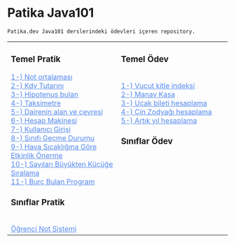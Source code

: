# Patika Java101

````
Patika.dev Java101 derslerindeki ödevleri içeren repository.
````
<table><tr><td valign="top" width="50%">
  

<div >  
<h3>Temel Pratik</h3>
<a href="https://github.com/AktanSN/patika-Java101/blob/main/PatikaJava101/src/odevler/NotOrtalamasi.java" style="color:#5489ef;">1-) Not ortalaması</a>
<br><a href="https://github.com/AktanSN/patika-Java101/blob/main/PatikaJava101/src/odevler/KdvTutari.java" style="color:#5489ef;">2-) Kdv Tutarını </a>
<br><a href="https://github.com/AktanSN/patika-Java101/blob/main/PatikaJava101/src/odevler/HipotenusBulma.java" style="color:#5489ef;">3-) Hipotenus bulan</a>
<br><a href="https://github.com/AktanSN/patika-Java101/blob/main/PatikaJava101/src/odevler/Taksimetre.java" style="color:#5489ef;">4-) Taksimetre</a>
<br><a href="https://github.com/AktanSN/patika-Java101/blob/main/PatikaJava101/src/odevler/DaireAlanıVeCevresi.java" style="color:#5489ef;">5-) Dairenin alan ve çevresi</a>
  <br><a href="https://github.com/AktanSN/patika-Java101/blob/main/PatikaJava101/src/odevler/HesapMakinesi.java" style="color:#5489ef;">6-) Hesap Makinesi</a>
  <br><a href="https://github.com/AktanSN/patika-Java101/blob/main/PatikaJava101/src/odevler/KullaniciGirisi.java" style="color:#5489ef;">7-) Kullanıcı Girişi</a>
  <br><a href="https://github.com/AktanSN/patika-Java101/blob/main/PatikaJava101/src/odevler/SinifGecme.java" style="color:#5489ef;">8-) Sınıfı Geçme Durumu</a>
  <br><a href="https://github.com/AktanSN/patika-Java101/blob/main/PatikaJava101/src/odevler/HavaSicakliginaGoreEtkinlik.java" style="color:#5489ef;">9-) Hava Sıcaklığına Göre Etkinlik Önerme</a>
  <br><a href="https://github.com/AktanSN/patika-Java101/blob/main/PatikaJava101/src/odevler/SayilariBuyuktenKucuge.java" style="color:#5489ef;">10-) Sayıları Büyükten Küçüğe Sıralama</a>
  <br><a href="https://github.com/AktanSN/patika-Java101/blob/main/PatikaJava101/src/odevler/BurcBulma.java" style="color:#5489ef;">11-) Burç Bulan Program</a>
  <h3>Sınıflar Pratik</h3>
  <br><a href="https://github.com/AktanSN/patika-Java101/tree/main/PatikaJava101/src/ogrenciNotSistemi" style="color:#5489ef;"> Öğrenci Not Sistemi</a>
</div>
</td><td valign="top" width="50%">


<div>  
<h3>Temel Ödev</h3>
<br><a href="https://github.com/AktanSN/patika-Java101/blob/main/PatikaJava101/src/odevler/VucutKitleIndeksi.java" style="color:#5489ef;">1-) Vucut kitle indeksi</a>
<br><a href="https://github.com/AktanSN/patika-Java101/blob/main/PatikaJava101/src/odevler/ManavKasa.java" style="color:#5489ef;">2-) Manav Kasa</a>
<br><a href="https://github.com/AktanSN/patika-Java101/blob/main/PatikaJava101/src/odevler/UcakBiletiFiyatiHesaplama.java" style="color:#5489ef;">3-) Uçak bileti hesaplama</a>
<br><a href="https://github.com/AktanSN/patika-Java101/blob/main/PatikaJava101/src/odevler/CinZodyakHesap.java" style="color:#5489ef;">4-) Çin Zodyağı hesaplama</a>
<br><a href="https://github.com/AktanSN/patika-Java101/blob/main/PatikaJava101/src/odevler/ArtikYil.java" style="color:#5489ef;">5-) Artık yıl hesaplama</a>
<h3>Sınıflar Ödev</h3>

</div>

</td></tr></table>  
